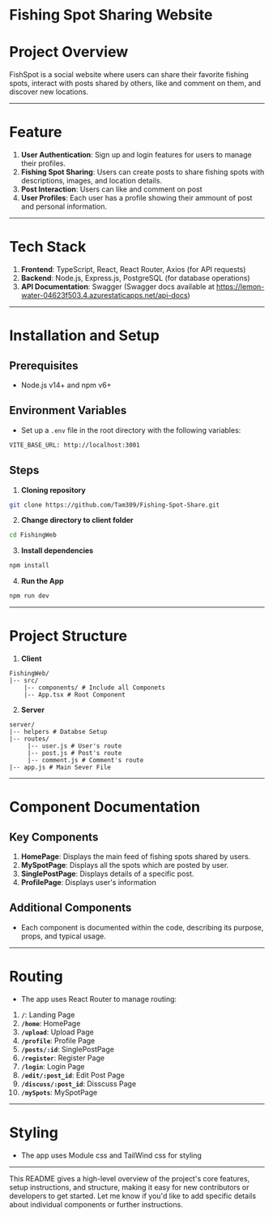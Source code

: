 # **Fishing Spot Sharing Website**

# **Project Overview**

FishSpot is a social website where users can share their favorite fishing spots, interact with posts shared by others, like and comment on them, and discover new locations.

---

# **Feature**

1. **User Authentication**: Sign up and login features for users to manage their profiles.
2. **Fishing Spot Sharing**: Users can create posts to share fishing spots with descriptions, images, and location details.
3. **Post Interaction**: Users can like and comment on post
4. **User Profiles**: Each user has a profile showing their ammount of post and personal information.

---

# **Tech Stack**

1. **Frontend**: TypeScript, React, React Router, Axios (for API requests)
2. **Backend**: Node.js, Express.js, PostgreSQL (for database operations)
3. **API Documentation**: Swagger (Swagger docs available at https://lemon-water-04623f503.4.azurestaticapps.net/api-docs)

---

# **Installation and Setup**

## **Prerequisites**

- Node.js v14+ and npm v6+

## **Environment Variables**

- Set up a `.env` file in the root directory with the following variables:

```bash
VITE_BASE_URL: http://localhost:3001
```

## **Steps**

1. **Cloning repository**

```bash
git clone https://github.com/Tam309/Fishing-Spot-Share.git
```

2. **Change directory to client folder**

```bash
cd FishingWeb
```

3. **Install dependencies**

```bash
npm install
```

4. **Run the App**

```bash
npm run dev
```

---

# **Project Structure**

1. **Client**
```plaintext
FishingWeb/
|-- src/
    |-- components/ # Include all Componets
    |-- App.tsx # Root Component 
```
2. **Server**
```plaintext
server/
|-- helpers # Databse Setup
|-- routes/
     |-- user.js # User's route
     |-- post.js # Post's route
     |-- comment.js # Comment's route
|-- app.js # Main Sever File
```

---

# **Component Documentation**

## **Key Components**
1. **HomePage**: Displays the main feed of fishing spots shared by users.
2. **MySpotPage**: Displays all the spots which are posted by user.
3. **SinglePostPage**: Displays details of a specific post.
4. **ProfilePage**: Displays user's information

## **Additional Components**
- Each component is documented within the code, describing its purpose, props, and typical usage.

---

# **Routing**
- The app uses React Router to manage routing:
1. **`/`**: Landing Page
2. **`/home`**: HomePage    
3. **`/upload`**: Upload Page
4. **`/profile`**: Profile Page
5. **`/posts/:id`**: SinglePostPage  
6. **`/register`**: Register Page
7. **`/login`**: Login Page
8. **`/edit/:post_id`**: Edit Post Page
9. **`/discuss/:post_id`**: Disscuss Page
10. **`/mySpots`**: MySpotPage

---

# **Styling**
- The app uses Module css and TailWind css for styling

---
This README gives a high-level overview of the project's core features, setup instructions, and structure, making it easy for new contributors or developers to get started. Let me know if you'd like to add specific details about individual components or further instructions.
